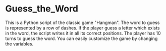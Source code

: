 # Guess_the_Word
This is a Python script of the classic game "Hangman". The word to guess is represented by a row of dashes. If the player guess a letter which exists in the word, the script writes it in all its correct positions.  The player has 10 turns to guess the word. You can easily customize the game by changing the variables.
